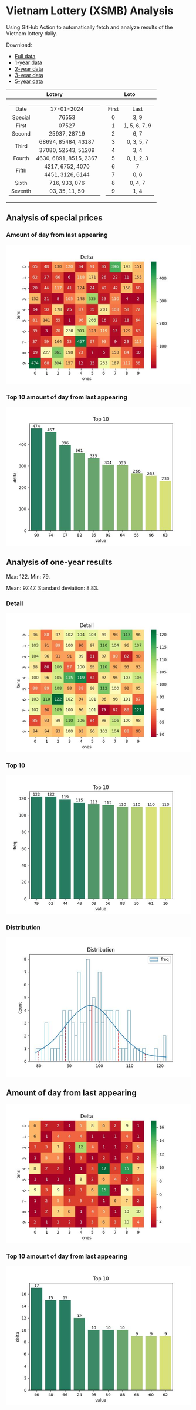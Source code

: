 # Vietnam Lottery (XSMB) Analysis

Using GitHub Action to automatically fetch and analyze results of the Vietnam lottery daily.

Download:

* [Full data](https://raw.githubusercontent.com/khiemdoan/vietnam-lottery-xsmb-analysis/main/results/xsmb.csv)
* [1-year data](https://raw.githubusercontent.com/khiemdoan/vietnam-lottery-xsmb-analysis/main/results/xsmb_1_year.csv)
* [2-year data](https://raw.githubusercontent.com/khiemdoan/vietnam-lottery-xsmb-analysis/main/results/xsmb_2_year.csv)
* [3-year data](https://raw.githubusercontent.com/khiemdoan/vietnam-lottery-xsmb-analysis/main/results/xsmb_3_year.csv)
* [5-year data](https://raw.githubusercontent.com/khiemdoan/vietnam-lottery-xsmb-analysis/main/results/xsmb_5_year.csv)

| Lotery      | Loto |
| :-----------: | :-----------: |
| <table><tr><td>Date</td><td>17-01-2024</td></tr><tr><td>Special</td><td>76553</td></tr><tr><td>First</td><td>07527</td></tr><tr><td>Second</td><td>25937, 28719</td></tr><tr><td rowspan="2">Third</td><td>68694, 85484, 43187</td></tr><tr><td>37080, 52543, 51209</td></tr><tr><td>Fourth</td><td>4630, 6891, 8515, 2367</td></tr><tr><td rowspan="2">Fifth</td><td>4217, 6752, 4070</td></tr><tr><td>4451, 3126, 6144</td></tr><tr><td>Sixth</td><td>716, 933, 076</td></tr><tr><td>Seventh</td><td>03, 35, 11, 50</td></tr></table> | <table><tr><td>First</td><td>Last</td></tr><tr><td>0</td><td>3, 9</td></tr><tr><td>1</td><td>1, 5, 6, 7, 9</td></tr><tr><td>2</td><td>6, 7</td></tr><tr><td>3</td><td>0, 3, 5, 7</td></tr><tr><td>4</td><td>3, 4</td></tr><tr><td>5</td><td>0, 1, 2, 3</td></tr><tr><td>6</td><td>7</td></tr><tr><td>7</td><td>0, 6</td></tr><tr><td>8</td><td>0, 4, 7</td></tr><tr><td>9</td><td>1, 4</td></tr></table> |


<h2>Analysis of special prices</h2>

<h3>Amount of day from last appearing</h3>

![Delta](images/special_delta.jpg)

<h3>Top 10 amount of day from last appearing</h3>

![Delta top 10](images/special_delta_top_10.jpg)

<h2>Analysis of one-year results</h2>

Max: 122. Min: 79.

Mean: 97.47. Standard deviation: 8.83.

<h3>Detail</h3>

![Detail](images/heatmap.jpg)

<h3>Top 10</h3>

![Top 10](images/top-10.jpg)

<h3>Distribution</h3>

![Distribution](images/distribution.jpg)

<h2>Amount of day from last appearing</h2>

![Delta](images/delta.jpg)

<h3>Top 10 amount of day from last appearing</h3>

![Delta top 10](images/delta_top_10.jpg)